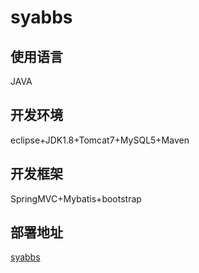 # syabbs

## 使用语言
JAVA
## 开发环境
eclipse+JDK1.8+Tomcat7+MySQL5+Maven

## 开发框架
SpringMVC+Mybatis+bootstrap

## 部署地址
[syabbs](http://syabbs.daoapp.io/syabbs) 
